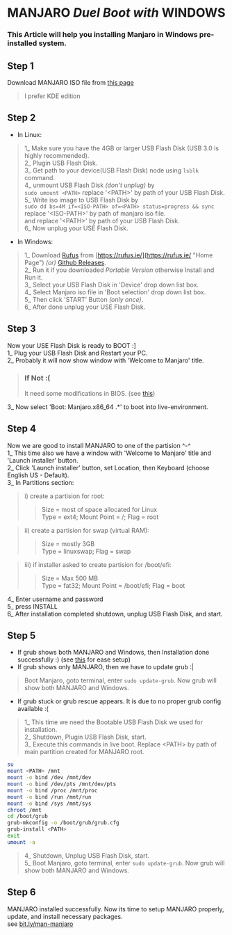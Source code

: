 # **MANJARO** *Duel Boot with* WINDOWS

### This Article will help you installing Manjaro in Windows pre-installed system.

## Step 1 
Download MANJARO ISO file from [this page](https://manjaro.org/download/ "Official Manjaro Download Page")
> I prefer KDE edition 

## Step 2
* In Linux:  
> 1_ Make sure you have the 4GB or larger USB Flash Disk (USB 3.0 is highly recommended).  
> 2_ Plugin USB Flash Disk.  
> 3_ Get path to your device(USB Flash Disk) node using `lsblk` command.  
> 4_ unmount USB Flash Disk *(don't unplug)* by  
>    `sudo umount <PATH>` replace '\<PATH>' by path of your USB Flash Disk.  
> 5_ Write iso image to USB Flash Disk by  
>    `sudo dd bs=4M if=<ISO-PATH> of=<PATH> status=progress && sync`  
>    replace '\<ISO-PATH>' by path of manjaro iso file.  
>    and replace '\<PATH>' by path of your USB Flash Disk.  
> 6_ Now unplug your USE Flash Disk.  

* In Windows:
> 1_ Download [Rufus](https://github.com/pbatard/rufus "Create bootable USB drives the easy way ") from [https://rufus.ie/](https://rufus.ie/ "Home Page") *(or)* [Github Releases](https://github.com/pbatard/rufus/releases "Up To Date").  
> 2_ Run it if you downloaded *Portable Version* otherwise Install and Run it.  
> 3_ Select your USB Flash Disk in 'Device' drop down list box.  
> 4_ Select Manjaro iso file in 'Boot selection' drop down list box.  
> 5_ Then click 'START' Button *(only once)*.  
> 6_ After done unplug your USE Flash Disk.  

## Step 3
Now your USE Flash Disk is ready to BOOT :]  
1_ Plug your USB Flash Disk and Restart your PC.  
2_ Probably it will now show window with 'Welcome to Manjaro' title.  
> ### If Not :(  
> It need some modifications in BIOS. (see [this](/man-manjaro/EditBIOS2Boot "to solve not booting from USB"))  

3_ Now select 'Boot: Manjaro.x86_64 .\*' to boot into live-environment.  

## Step 4
Now we are good to install MANJARO to one of the partision ^-^  
1_ This time also we have a window with 'Welcome to Manjaro' title and 'Launch installer' button.  
2_ Click 'Launch installer' button, set Location, then Keyboard (choose English US - Default).  
3_ In Partitions section:  

> i) create a partision for root:  
>> Size = most of space allocated for Linux  
>> Type = ext4; Mount Point = /; Flag = root

> ii) create a partision for swap (virtual RAM):  
>> Size = mostly 3GB  
>> Type = linuxswap; Flag = swap

> iii) if installer asked to create partision for /boot/efi:  
>> Size = Max 500 MB  
>> Type = fat32; Mount Point = /boot/efi; Flag = boot  

4_ Enter username and password  
5_ press INSTALL  
6_ After installation completed shutdown, unplug USB Flash Disk, and start.  

## Step 5
* If grub shows both MANJARO and Windows, then Installation done successfully :) (see [this](/man-manjaro) for ease setup)  
* If grub shows only MANJARO, then we have to update grub :|  
> Boot Manjaro, goto terminal, enter `sudo update-grub`. Now grub will show both MANJARO and Windows.  
* If grub stuck or grub rescue appears. It is due to no proper grub config available :(  
> 1_ This time we need the Bootable USB Flash Disk we used for installation.  
> 2_ Shutdown, Plugin USB Flash Disk, start.  
> 3_ Execute this commands in live boot. Replace \<PATH> by path of main partition created for MANJARO root.  
```bash
su
mount <PATH> /mnt
mount -o bind /dev /mnt/dev
mount -o bind /dev/pts /mnt/dev/pts
mount -o bind /proc /mnt/proc
mount -o bind /run /mnt/run
mount -o bind /sys /mnt/sys
chroot /mnt
cd /boot/grub
grub-mkconfig -o /boot/grub/grub.cfg
grub-install <PATH>
exit
umount -a
```  

> 4_ Shutdown, Unplug USB Flash Disk, start.  
> 5_ Boot Manjaro, goto terminal, enter `sudo update-grub`. Now grub will show both MANJARO and Windows.  

## Step 6
MANJARO installed successfully. Now its time to setup MANJARO properly, update, and install necessary packages.  
see [bit.ly/man-manjaro](/manjaro)  
